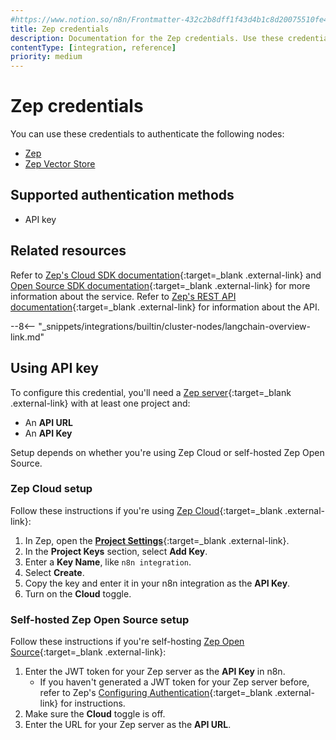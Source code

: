 ```yaml
---
#https://www.notion.so/n8n/Frontmatter-432c2b8dff1f43d4b1c8d20075510fe4
title: Zep credentials
description: Documentation for the Zep credentials. Use these credentials to authenticate Zep in n8n, a workflow automation platform.
contentType: [integration, reference]
priority: medium
---
```


# Zep credentials

You can use these credentials to authenticate the following nodes:

* [Zep](/integrations/builtin/cluster-nodes/sub-nodes/n8n-nodes-langchain.memoryzep.md)
* [Zep Vector Store](/integrations/builtin/cluster-nodes/root-nodes/n8n-nodes-langchain.vectorstorezep.md)

## Supported authentication methods

- API key

## Related resources

Refer to [Zep's Cloud SDK documentation](https://help.getzep.com/sdks){:target=_blank .external-link} and [Open Source SDK documentation](https://docs.getzep.com/sdk/){:target=_blank .external-link} for more information about the service. Refer to [Zep's REST API documentation](https://getzep.github.io/zep/){:target=_blank .external-link} for information about the API.

--8<-- "_snippets/integrations/builtin/cluster-nodes/langchain-overview-link.md"

## Using API key

To configure this credential, you'll need a [Zep server](https://www.getzep.com/){:target=_blank .external-link} with at least one project and:

- An **API URL**
- An **API Key**

Setup depends on whether you're using Zep Cloud or self-hosted Zep Open Source.

### Zep Cloud setup

Follow these instructions if you're using [Zep Cloud](https://app.getzep.com){:target=_blank .external-link}:

1. In Zep, open the [**Project Settings**](https://app.getzep.com/projects){:target=_blank .external-link}.
2. In the **Project Keys** section, select **Add Key**.
3. Enter a **Key Name**, like `n8n integration`.
4. Select **Create**.
5. Copy the key and enter it in your n8n integration as the **API Key**.
6. Turn on the **Cloud** toggle.

### Self-hosted Zep Open Source setup

Follow these instructions if you're self-hosting [Zep Open Source](https://docs.getzep.com/deployment/quickstart/){:target=_blank .external-link}:

1. Enter the JWT token for your Zep server as the **API Key** in n8n.
    - If you haven't generated a JWT token for your Zep server before, refer to Zep's [Configuring Authentication](https://docs.getzep.com/deployment/auth/){:target=_blank .external-link} for instructions.
2. Make sure the **Cloud** toggle is off.
3. Enter the URL for your Zep server as the **API URL**.
